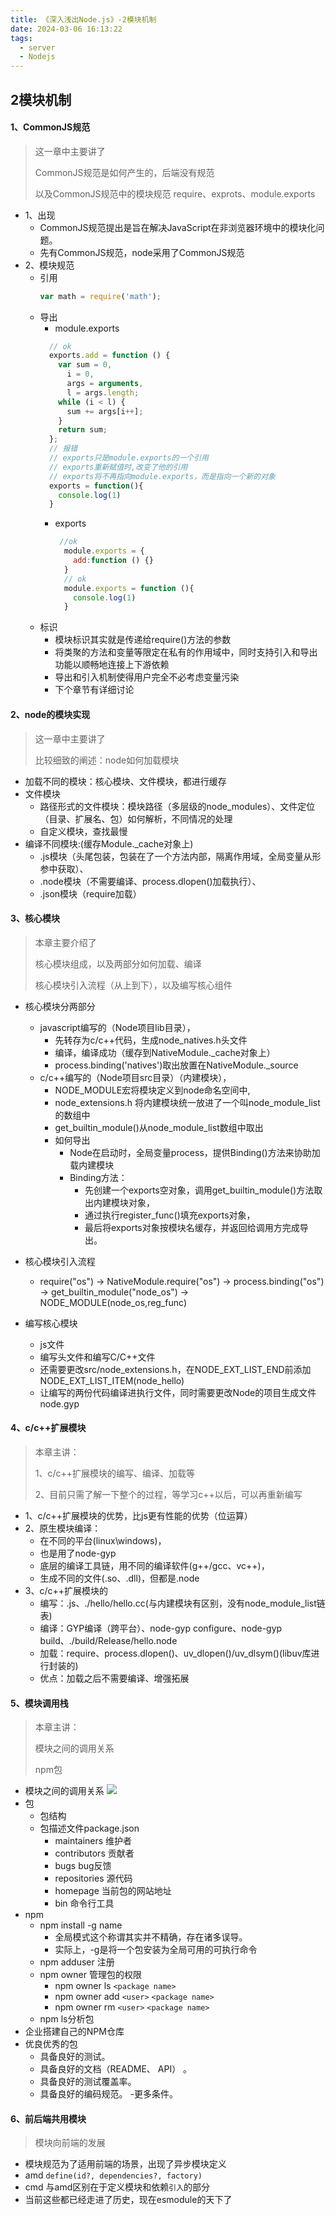 ```yaml
---
title: 《深入浅出Node.js》-2模块机制
date: 2024-03-06 16:13:22
tags:
  - server
  - Nodejs
---
```

## 2模块机制

#### 1、CommonJS规范
> 这一章中主要讲了
> 
> CommonJS规范是如何产生的，后端没有规范
> 
> 以及CommonJS规范中的模块规范 require、exprots、module.exports
- 1、出现
  - CommonJS规范提出是旨在解决JavaScript在非浏览器环境中的模块化问题。
  - 先有CommonJS规范，node采用了CommonJS规范
- 2、模块规范
  - 引用
    ```js
    var math = require('math');
    ```
  - 导出
    - module.exports 
    ```js
      // ok
      exports.add = function () {
        var sum = 0,
          i = 0,
          args = arguments,
          l = args.length;
        while (i < l) {
          sum += args[i++];
        }
        return sum;
      };
      // 报错
      // exports只是module.exports的一个引用
      // exports重新赋值时,改变了他的引用
      // exports将不再指向module.exports，而是指向一个新的对象
      exports = function(){
        console.log(1)
      }
    ```
    - exports
      ```js
       //ok
        module.exports = {
          add:function () {}
        }
        // ok
        module.exports = function (){
          console.log(1)
        }
      ```
  - 标识
    - 模块标识其实就是传递给require()方法的参数
    - 将类聚的方法和变量等限定在私有的作用域中，同时支持引入和导出功能以顺畅地连接上下游依赖
    - 导出和引入机制使得用户完全不必考虑变量污染
    - 下个章节有详细讨论


#### 2、node的模块实现
> 这一章中主要讲了
> 
> 比较细致的阐述：node如何加载模块
- 加载不同的模块：核心模块、文件模块，都进行缓存
- 文件模块
  - 路径形式的文件模块：模块路径（多层级的node_modules）、文件定位（目录、扩展名、包）如何解析，不同情况的处理
  - 自定义模块，查找最慢
- 编译不同模块:(缓存Module._cache对象上)
  - .js模块（头尾包装，包装在了一个方法内部，隔离作用域，全局变量从形参中获取）、
  - .node模块（不需要编译、process.dlopen()加载执行）、
  - .json模块（require加载）
#### 3、核心模块
> 本章主要介绍了
> 
> 核心模块组成，以及两部分如何加载、编译
> 
> 核心模块引入流程（从上到下），以及编写核心组件

- 核心模块分两部分
  - javascript编写的（Node项目lib目录），
    - 先转存为c/c++代码，生成node_natives.h头文件
    - 编译，编译成功（缓存到NativeModule._cache对象上）
    - process.binding('natives')取出放置在NativeModule._source
  - c/c++编写的（Node项目src目录）（内建模块），
    - NODE_MODULE宏将模块定义到node命名空间中,
    - node_extensions.h 将内建模块统一放进了一个叫node_module_list的数组中
    - get_builtin_module()从node_module_list数组中取出
    - 如何导出
      - Node在启动时，全局变量process，提供Binding()方法来协助加载内建模块
      - Binding方法：
        - 先创建一个exports空对象，调用get_builtin_module()方法取出内建模块对象，
        - 通过执行register_func()填充exports对象，
        - 最后将exports对象按模块名缓存，并返回给调用方完成导出。

- 核心模块引入流程
  - require("os") -> NativeModule.require("os") -> process.binding("os") -> get_builtin_module("node_os") -> NODE_MODULE(node_os,reg_func)

- 编写核心模块
  - js文件
  - 编写头文件和编写C/C++文件
  - 还需要更改src/node_extensions.h，在NODE_EXT_LIST_END前添加NODE_EXT_LIST_ITEM(node_hello)
  - 让编写的两份代码编译进执行文件，同时需要更改Node的项目生成文件node.gyp

#### 4、c/c++扩展模块
> 本章主讲：
> 
> 1、c/c++扩展模块的编写、编译、加载等
> 
> 2、目前只需了解一下整个的过程，等学习c++以后，可以再重新编写
- 1、c/c++扩展模块的优势，比js更有性能的优势（位运算）
- 2、原生模块编译：
  - 在不同的平台(linux\windows)，
  - 也是用了node-gyp
  - 底层的编译工具链，用不同的编译软件(g++/gcc、vc++)，
  - 生成不同的文件(.so、.dll)，但都是.node
- 3、c/c++扩展模块的
  - 编写：.js、./hello/hello.cc(与内建模块有区别，没有node_module_list链表)
  - 编译：GYP编译（跨平台）、node-gyp configure、node-gyp build、./build/Release/hello.node
  - 加载：require、process.dlopen()、uv_dlopen()/uv_dlsym()(libuv库进行封装的)
  - 优点：加载之后不需要编译、增强拓展


#### 5、模块调用栈
> 本章主讲：
>
> 模块之间的调用关系
>
> npm包
- 模块之间的调用关系
  <img src="@/front-end/Runtime/NodeJs/Book/2-module/img/2.5.1.png">
- 包
  - 包结构
  - 包描述文件package.json
    - maintainers 维护者
    - contributors 贡献者
    - bugs bug反馈
    - repositories 源代码
    - homepage 当前包的网站地址
    - bin 命令行工具
- npm
  - npm install -g name
    - 全局模式这个称谓其实并不精确，存在诸多误导。 
    - 实际上，-g是将一个包安装为全局可用的可执行命令
  - npm adduser 注册
  - npm owner 管理包的权限
    - npm owner ls `<package name>`
    - npm owner add `<user>` `<package name>`
    - npm owner rm `<user>` `<package name>`
  - npm ls分析包
- 企业搭建自己的NPM仓库
- 优良优秀的包
  - 具备良好的测试。
  - 具备良好的文档（README、 API） 。
  - 具备良好的测试覆盖率。
  - 具备良好的编码规范。
  -更多条件。

#### 6、前后端共用模块
> 模块向前端的发展
- 模块规范为了适用前端的场景，出现了异步模块定义
- amd `define(id?, dependencies?, factory)`
- cmd 与amd区别在于定义模块和依赖`引入`的部分
- 当前这些都已经走进了历史，现在esmodule的天下了
